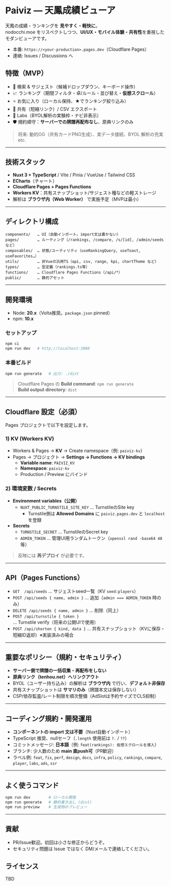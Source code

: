 # Paiviz — 天鳳成績ビューア

天鳳の成績・ランキングを **見やすく・軽快に**。  
nodocchi.moe をリスペクトしつつ、**UI/UX・モバイル体験・共有性**を重視したモダンビューアです。

- 本番: `https://<your-production>.pages.dev`（Cloudflare Pages）
- 連絡: Issues / Discussions へ

## 特徴（MVP）

- 🔎 検索 & サジェスト（候補ドロップダウン、キーボード操作）
- 📈 ランキング（期間フィルタ・卓/ルール・並び替え・**仮想スクロール**）
- ⭐ お気に入り（ローカル保持、★でランキング絞り込み）
- 🔗 共有（短縮リンク）/ CSV エクスポート
- 🧪 Labs（BYOL解析の実験枠・ナビ非表示）
- 🛡️ 規約順守：**サーバーでの牌譜再配布なし**、原典リンクのみ

> 将来: 動的OG（共有カードPNG生成）、実データ接続、BYOL 解析の充実 etc.

---

## 技術スタック

- **Nuxt 3 + TypeScript** / Vite / Pinia / VueUse / Tailwind CSS
- **ECharts**（チャート）
- **Cloudflare Pages + Pages Functions**
- **Workers KV**：共有スナップショット/サジェスト種などの軽ストレージ
- 解析は **ブラウザ内（Web Worker）** で実施予定（MVPは最小）

---

## ディレクトリ構成

```
components/   … UI（自動インポート。import文は書かない）
pages/        … ルーティング（/rankings, /compare, /s/[id], /admin/seeds など）
composables/  … 状態/ユーティリティ（useRankingQuery, useToast, useFavorites…）
utils/        … 非Vueの汎用TS（api, csv, range, kpi, chartTheme など）
types/        … 型定義（rankings.ts等）
functions/    … Cloudflare Pages Functions（/api/*）
public/       … 静的アセット
```

---

## 開発環境

- Node: **20.x**（Volta推奨。`package.json` pinned）
- npm: **10.x**

### セットアップ

```bash
npm ci
npm run dev   # http://localhost:3000
```

### 本番ビルド

```bash
npm run generate   # 出力: ./dist
```

> Cloudflare Pages の **Build command**: `npm run generate`  
> **Build output directory**: `dist`

---

## Cloudflare 設定（必須）

Pages プロジェクトで以下を設定します。

### 1) KV (Workers KV)

- Workers & Pages → **KV** → Create namespace（例: `paiviz-kv`）
- Pages → プロジェクト → **Settings → Functions → KV bindings**
  - **Variable name**: `PAIVIZ_KV`
  - **Namespace**: `paiviz-kv`
  - Production / Preview にバインド

### 2) 環境変数 / Secrets

- **Environment variables（公開）**
  - `NUXT_PUBLIC_TURNSTILE_SITE_KEY` … TurnstileのSite key
    - Turnstile側は **Allowed Domains** に `paiviz.pages.dev` と `localhost` を登録
- **Secrets**
  - `TURNSTILE_SECRET` … TurnstileのSecret key
  - `ADMIN_TOKEN` … 管理UI用ランダムトークン（`openssl rand -base64 48` 等）

> 反映には **再デプロイ** が必要です。

---

## API（Pages Functions）

- `GET  /api/seeds` … サジェストseed一覧（KV `seed:players`）
- `POST /api/seeds { name, admin }` … 追加（`admin === ADMIN_TOKEN` 時のみ）
- `DELETE /api/seeds { name, admin }` … 削除（同上）
- `POST /api/turnstile { token }` … Turnstile verify（将来の公開UIで使用）
- `POST /api/shorten { kind, data }` … 共有スナップショット（KVに保存・短縮ID返却）※実装済みの場合

---

## 重要なポリシー（規約・セキュリティ）

- **サーバー側で牌譜の一括収集・再配布をしない**
- **原典リンク（tenhou.net）へリンクアウト**
- BYOL（ユーザー持ち込み）の解析は **ブラウザ内** で行い、**デフォルト非保存**
- 共有スナップショットは **サマリのみ**（牌譜本文は保存しない）
- CSP/依存監査/レート制限を順次整備（AdSlotは予約サイズでCLS抑制）

---

## コーディング規約・開発運用

- **コンポーネントの import 文は不要**（Nuxt自動インポート）
- TypeScript 推奨、nullセーフ（`.length` 使用前は `?.` / `??`）
- コミットメッセージ: **日本語**（例: `feat(rankings): 仮想スクロールを導入`）
- ブランチ: 少人数のため **main 直push可**（PR歓迎）
- ラベル例: `feat`, `fix`, `perf`, `design`, `docs`, `infra`, `policy`, `rankings`, `compare`, `player`, `labs`, `ads`, `ssr`

---

## よく使うコマンド

```bash
npm run dev        # ローカル開発
npm run generate   # 静的書き出し (dist)
npm run preview    # 生成物のプレビュー
```

---

## 貢献

- PR/Issue歓迎。初回は小さな修正からどうぞ。
- セキュリティ問題は Issue ではなく DM/メールで連絡してください。

## ライセンス

TBD
